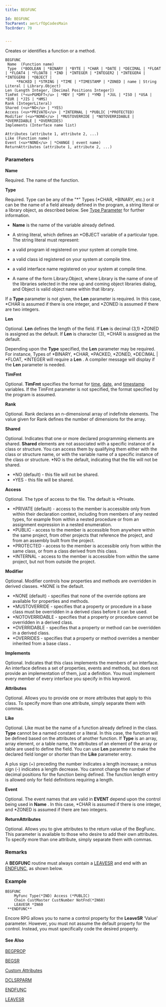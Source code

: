 ```yaml
---
title: BEGFUNC

Id: BEGFUNC
TocParent: aerLrfOpCodesMain
TocOrder: 70


---
```


Creates or identifies a function or a method. 

```
BEGFUNC 
 Name  (Function name) 
 Type  (*BOOLEAN | *BINARY | *BYTE | *CHAR | *DATE | *DECIMAL | *FLOAT | *FLOAT4 | *FLOAT8 | *IND | *INTEGER | *INTEGER2 | *INTEGER4 | *INTEGER8 | *OBJECT | 
     *PACKED | *STRING | *TIME | *TIMESTAMP | *ZONED | name | String Literal | Library.Object) 
Len (Length Integer, [Decimal Positions Integer]) 
TimFmt (*<u>PGMDFT</u> | *MDY | *DMY | *YMD | *JUL | *ISO | *USA | *EUR | *JIS | *HMS)
Rank (IntegerLiteral)
Shared (<u>*NO</u> | *YES) 
Access (<u>*PRIVATE</u> | *INTERNAL | *PUBLIC |*PROTECTED) 
Modifier (<u>*NONE</u> | *MUSTOVERRIDE | *NOTOVERRIDABLE | *OVERRIDABLE | *OVERRIDES) 
Implements (Interface name list) 

Attributes (attribute 1, attribute 2, ...)
Like (Function name)
Event (<u>*NONE</u> | *CHANGE | event name)
ReturnAttributes (attribute 1, attribute 2, ...)
```


### Parameters

**Name** 

Required. The name of the function.


**Type** 

Required. Type can be any of the "*" Types (*CHAR, *BINARY, etc.) or it can be the name of a field already defined in the program, a string literal or a library object, as described below. See [Type Parameter](Type_Parameter.html) for further information. 

- **Name** is the name of the variable already defined.
- A string literal, which defines an *OBJECT variable of a particular type. The string literal must represent:

- a valid program id registered on your system at compile time.
- a valid class id registered on your system at compile time.
- a valid interface name registered on your system at compile time.
- A name of the form Library.Object, where Library is the name of one of the libraries selected in the new up and coming object libraries dialog, and Object is valid object name within that library.

If a **Type** parameter is not given, the **Len** parameter is required. In this case, *CHAR is assumed if there is one integer, and *ZONED is assumed if there are two integers.


**Len** 

Optional. **Len** defines the length of the field. If **Len** is decimal (3,1) *ZONED is assigned as the default. If **Len** is character (3), *CHAR is assigned as the default.


Depending upon the **Type** specified, the **Len** parameter may be required. For instance, Types of *BINARY, *CHAR, *PACKED, *ZONED, *DECIMAL | *FLOAT, *INTEGER will require a **Len** . A compiler message will display if the **Len** parameter is needed.


**TimFmt** 

Optional. **TimFmt** specifies the format for [time](Time_Formats.html), [date](Date_Formats.html), and [timestamp](Timestamp_Data_Type.html) variables. If the TimFmt parameter is not specified, the format specified by the program is assumed.


**Rank** 

Optional. Rank declares an n-dimensional array of indefinite elements. The value given for Rank defines the number of dimensions for the array.


**Shared** 

Optional. Indicates that one or more declared programming elements are shared. **Shared** elements are not associated with a specific instance of a class or structure. You can access them by qualifying them either with the class or structure name, or with the variable name of a specific instance of the class or structure. *NO is the default, indicating that the file will not be shared.


- *NO (default) - this file will not be shared.
- *YES - this file will be shared.


**Access** 

Optional. The type of access to the file. The default is *Private.


- *PRIVATE (default) - access to the member is accessible only from within their declaration context, including from members of any nested types, for example from within a nested procedure or from an assignment expression in a nested enumeration.
- *PUBLIC - access to the member is accessible from anywhere within the same project, from other projects that reference the project, and from an assembly built from the project.
- *PROTECTED - access to the member is accessible only from within the same class, or from a class derived from this class.
- *INTERNAL - access to the member is accessible from within the same project, but not from outside the project.


**Modifier** 

Optional. Modifier controls how properties and methods are overridden in derived classes. *NONE is the default.


- *NONE (default) - specifies that none of the override options are available for properties and methods.
- *MUSTOVERRIDE - specifies that a property or procedure in a base class must be overridden in a derived class before it can be used.
- *NOTOVERRIDABLE - specifies that a property or procedure cannot be overridden in a derived class.
- *OVERRIDABLE - specifies that a property or method can be overridden in a derived class.
- *OVERRIDES - specifies that a property or method overrides a member inherited from a base class **.**


**Implements** 

<span style="MARGIN-RIGHT: 40.5pt"> Optional. Indicates that this class implements the members of an interface. An interface defines a set of properties, events and methods, but does not provide an implementation of them, just a definition. You must implement every member of every interface you specify in this keyword. </span>


**Attributes** 

Optional. Allows you to provide one or more attributes that apply to this class. To specify more than one attribute, simply separate them with commas.


**Like** 

Optional. Like must be the name of a function already defined in the class. **Type** cannot be a named constant or a literal. In this case, the function will be defined based on the attributes of another function. If **Type** is an array, array element, or a table name, the attributes of an element of the array or table are used to define the field. You can use **Len** parameter to make the declared field longer or shorter than the **Like** parameter entry.


A plus sign (+) preceding the number indicates a length increase; a minus sign (-) indicates a length decrease. You cannot change the number of decimal positions for the function being defined. The function length entry is allowed only for field definitions requiring a length.


**Event** 

Optional. The event names that are valid in **EVENT** depend upon the control being used in **Name** . In this case, *CHAR is assumed if there is one integer, and *ZONED is assumed if there are two integers.


**ReturnAttributes** 

Optional. Allows you to give attributes to the return value of the BegFunc. This parameter is available to those who desire to add their own attributes. To specify more than one attribute, simply separate them with commas.


### Remarks
A **BEGFUNC** routine must always contain a [LEAVESR](LEAVESR.html) and end with an [ENDFUNC](ENDFUNC.html), as shown below. 

### Example

```
BEGFUNC	
    MyFunc Type(*IND) Access (*PUBLIC)
    Chain CustMaster CustNumber NotFnd(*IN60)
    LEAVESR *IN60
 **ENDFUNC** 
```

Encore RPG allows you to name a control property for the **LeaveSR** ‘Value’ parameter. However, you must not assume the default property for the control. Instead, you must specifically code the desired property. 

#### See Also
[BEGPROP](BEGPROP.html)

[BEGSR](BEGSR.html)

[Custom Attributes](ecrConCustomAttributes.html)

[DCLSRPARM](DCLSRPARM.html)

[ENDFUNC](ENDFUNC.html)

[LEAVESR](LEAVESR.html) 
